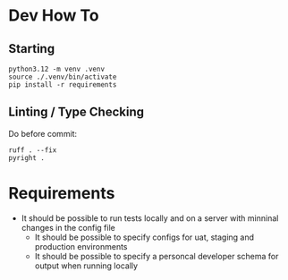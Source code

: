 # Dev How To

## Starting 

```commandline
python3.12 -m venv .venv
source ./.venv/bin/activate
pip install -r requirements
```

## Linting / Type Checking

Do before commit:

```commandline
ruff . --fix
pyright .
```

# Requirements

- It should be possible to run tests locally and on a server with minninal changes in the config file
    - It should be possible to specify configs for uat, staging and production environments
    - It should be possible to specify a personcal developer schema for output when running locally
  
    

